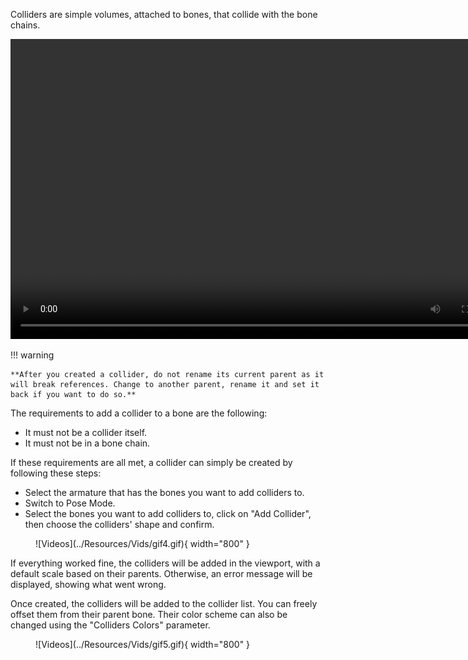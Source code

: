 Colliders are simple volumes, attached to bones, that collide with the bone chains.

<div align="center">
<video width="800" height="480" controls>
  <source src="../../Resources/Vids/vid2.mp4" type="video/mp4">
</video>
</div>

!!! warning

    **After you created a collider, do not rename its current parent as it will break references. Change to another parent, rename it and set it back if you want to do so.**

The requirements to add a collider to a bone are the following:

* It must not be a collider itself.
* It must not be in a bone chain.

If these requirements are all met, a collider can simply be created by following these steps:

* Select the armature that has the bones you want to add colliders to.
* Switch to Pose Mode.
* Select the bones you want to add colliders to, click on "Add Collider", then choose the colliders' shape and confirm.

<figure markdown>
  ![Videos](../Resources/Vids/gif4.gif){ width="800" }
</figure>

If everything worked fine, the colliders will be added in the viewport, with a default scale based on their parents. Otherwise, an error message will be displayed, showing what went wrong. 

Once created, the colliders will be added to the collider list. You can freely offset them from their parent bone. Their color scheme can also be changed using the "Colliders Colors" parameter.

<figure markdown>
  ![Videos](../Resources/Vids/gif5.gif){ width="800" }
</figure>
